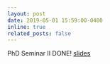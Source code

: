 ```yaml
---
layout: post
date: 2019-05-01 15:59:00-0400
inline: true
related_posts: false
---
```

PhD Seminar II DONE! [slides](https://uwaterloo.ca/scholar/sites/ca.scholar/files/bkassaie/files/seminar2.pdf)
